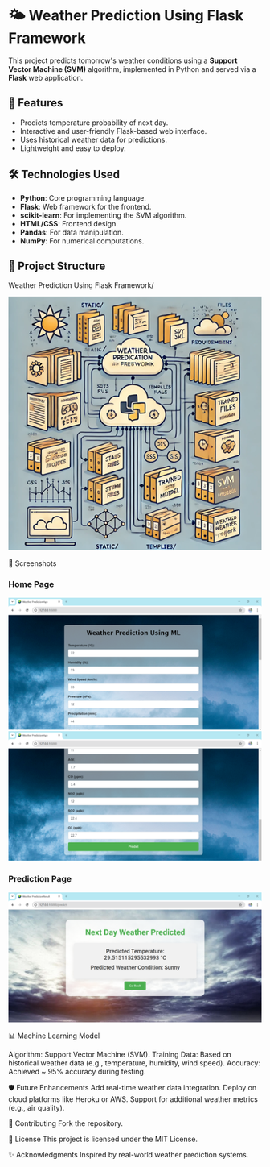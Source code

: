 # 🌤️ Weather Prediction Using Flask Framework

This project predicts tomorrow's weather conditions using a **Support Vector Machine (SVM)** algorithm, implemented in Python and served via a **Flask** web application.



## 🚀 Features
- Predicts temperature probability of next day.
- Interactive and user-friendly Flask-based web interface.
- Uses historical weather data for predictions.
- Lightweight and easy to deploy.



## 🛠️ Technologies Used
- **Python**: Core programming language.
- **Flask**: Web framework for the frontend.
- **scikit-learn**: For implementing the SVM algorithm.
- **HTML/CSS**: Frontend design.
- **Pandas**: For data manipulation.
- **NumPy**: For numerical computations.


## 📂 Project Structure
Weather Prediction Using Flask Framework/ 

![Project Structure](static/screenshots/04.png)


🌟 Screenshots

### **Home Page**
![Home Page](static/screenshots/01.png)
![Home Page](static/screenshots/02.png)

### **Prediction Page**
![Prediction Page](static/screenshots/03.png)


📊 Machine Learning Model

Algorithm: Support Vector Machine (SVM).
Training Data: Based on historical weather data (e.g., temperature, humidity, wind speed).
Accuracy: Achieved ~ 95% accuracy during testing.


🛡️ Future Enhancements
Add real-time weather data integration.
Deploy on cloud platforms like Heroku or AWS.
Support for additional weather metrics (e.g., air quality).

🤝 Contributing
Fork the repository.


📄 License
This project is licensed under the MIT License.

✨ Acknowledgments
Inspired by real-world weather prediction systems.
